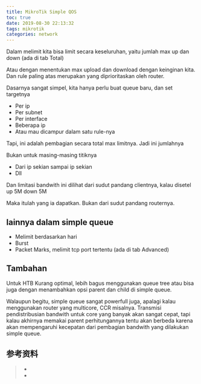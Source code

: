 ```yaml
---
title: MikroTik Simple QOS
toc: true
date: 2019-08-30 22:13:32
tags: mikrotik
categories: network
---
```


Dalam melimit kita bisa limit secara keseluruhan, yaitu jumlah max up dan down (ada di tab Total)  

Atau dengan menentukan max upload dan download dengan keinginan kita. Dan rule paling atas merupakan yang diprioritaskan oleh router.   

Dasarnya sangat simpel, kita hanya perlu buat queue baru, dan set targetnya 

* Per ip 
* Per subnet 
* Per interface 
* Beberapa ip 
* Atau mau dicampur dalam satu rule-nya 

Tapi, ini adalah pembagian secara total max limitnya. Jadi ini jumlahnya 

Bukan untuk masing-masing titiknya 

* Dari ip sekian sampai ip sekian 
* Dll 

Dan limitasi bandwith ini dilihat dari sudut pandang clientnya, kalau disetel up 5M down 5M  

Maka itulah yang ia dapatkan. Bukan dari sudut pandang routernya. 

## lainnya dalam simple queue
* Melimit berdasarkan hari 
* Burst 
* Packet Marks, melimit tcp port tertentu (ada di tab Advanced) 

## Tambahan
Untuk HTB Kurang optimal, lebih bagus menggunakan queue tree atau bisa juga dengan menambahkan opsi parent dan child di simple queue.  

Walaupun begitu, simple queue sangat powerfull juga, apalagi kalau menggunakan router yang multicore, CCR misalnya. Transmisi pendistribusian bandwith untuk core yang banyak akan sangat cepat, tapi kalau akhirnya memakai parent perhitungannya tentu akan berbeda karena akan mempengaruhi kecepatan dari pembagian bandwith yang dilakukan simple queue. 

## 参考资料
> - []()
> - []()
